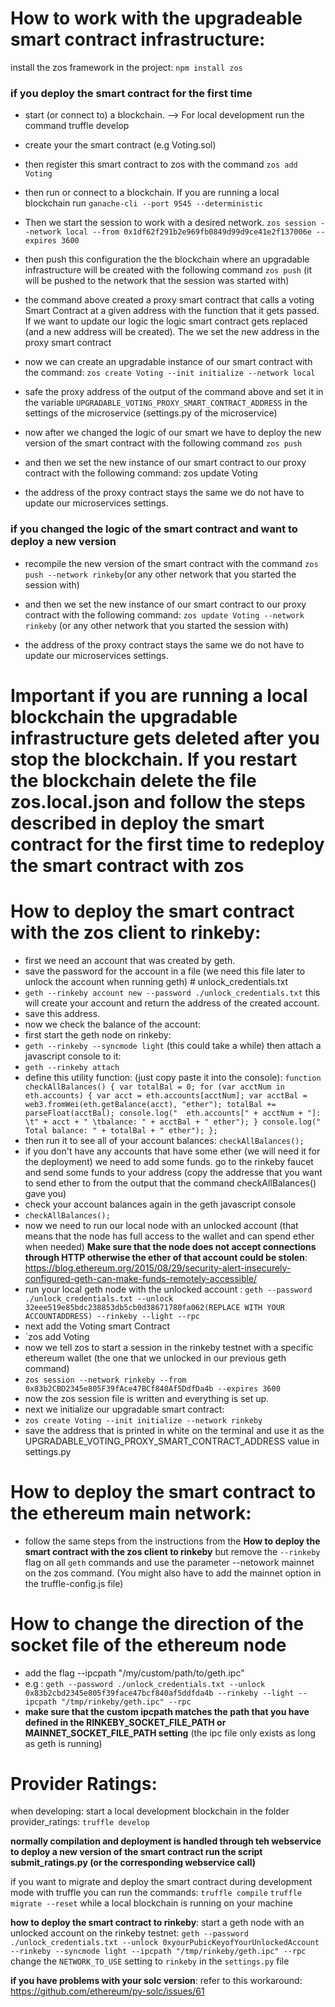 # How to work with the upgradeable smart contract infrastructure:
install the zos framework in the project: `npm install zos`
### if you deploy the smart contract for the first time
* start (or connect to) a blockchain. --> For local development run the command truffle develop
* create your the smart contract (e.g Voting.sol)
* then register this smart contract to zos with the command `zos add Voting`
* then run or connect to a blockchain. If you are running a local blockchain run `ganache-cli --port 9545 --deterministic`
* Then we start the session to work with a desired network. `zos session --network local --from 0x1df62f291b2e969fb0849d99d9ce41e2f137006e --expires 3600` 

* then push this configuration the the blockchain where an upgradable infrastructure will be created with the following command `zos push` (it will be pushed to the network that the session was started with)
* the command above created a proxy smart contract that calls a voting Smart Contract at a given address with the function that it gets passed. If we want to update our logic the logic smart contract gets replaced (and a new address will be created). The we set the new address in the proxy smart contract
* now we can create an upgradable instance of our smart contract with the command: `zos create Voting --init initialize --network local`
* safe the proxy address of the output of the command above and set it in the variable `UPGRADABLE_VOTING_PROXY_SMART_CONTRACT_ADDRESS` in the settings of the microservice (settings.py of the microservice) 
* now after we changed the logic of our smart we have to deploy the new version of the smart contract with the following command `zos push`
* and then we set the new instance of our smart contract to our proxy contract with the following command: zos update Voting
* the address of the proxy contract stays the same we do not have to update our microservices settings. 

### if you changed the logic of the smart contract and want to deploy a new version
* recompile the new version of the smart contract with the command `zos push --network rinkeby`(or any other network that you started the session with)
* and then we set the new instance of our smart contract to our proxy contract with the following command: `zos update Voting --network rinkeby` (or any other network that you started the session with)

* the address of the proxy contract stays the same we do not have to update our microservices settings. 

# Important if you are running a local blockchain the upgradable infrastructure gets deleted after you stop the blockchain. If you restart the blockchain delete the file zos.local.json and follow the steps described in deploy the smart contract for the first time to redeploy the smart contract with zos


# How to deploy the smart contract with the zos client to rinkeby:

* first we need an account that was created by geth.
* save the password for the account in a file (we need this file later to unlock the account when running geth) \# unlock_credentials.txt
*  `geth --rinkeby account new --password ./unlock_credentials.txt`
this will create your account and return the address of the created account.
* save this address.
* now we check the balance of the account:
* first start the geth node on rinkeby:
*  `geth --rinkeby --syncmode light` (this could take a while)
then attach a javascript console to it:
*  `geth --rinkeby attach`
* define this utility function: (just copy paste it into the console):
`function checkAllBalances() {
    var totalBal = 0;
    for (var acctNum in eth.accounts) {
        var acct = eth.accounts[acctNum];
        var acctBal = web3.fromWei(eth.getBalance(acct), "ether");
        totalBal += parseFloat(acctBal);
        console.log("  eth.accounts[" + acctNum + "]: \t" + acct + " \tbalance: " + acctBal + " ether");
    }
    console.log("  Total balance: " + totalBal + " ether");
};`
* then run it to see all of your account balances:
 `checkAllBalances();`
* if you don't have any accounts that have some ether (we will need it for the deployment) we need to add some funds. go to the rinkeby faucet and send some funds to your address (copy the addresse that you want to send ether to from the output that the command checkAllBalances() gave you)
* check your account balances again in the geth javascript console
* `checkAllBalances();`
* now we need to run our local node with an unlocked account (that means that the node has full access to the wallet and can spend ether when needed) **Make sure that the node does not accept connections through HTTP otherwise the ether of that account could be stolen**: https://blog.ethereum.org/2015/08/29/security-alert-insecurely-configured-geth-can-make-funds-remotely-accessible/
* run your local geth node with the unlocked account : `geth --password ./unlock_credentials.txt --unlock 32eee519e85bdc238853db5cb0d38671780fa062(REPLACE WITH YOUR ACCOUNTADDRESS) --rinkeby --light --rpc`
* next add the Voting smart Contract 
* `zos add Voting
* now we tell zos to start a session in the rinkeby testnet with a specific ethereum wallet (the one that we unlocked in our previous geth command)
* `zos session --network rinkeby --from 0x83b2CBD2345e805F39fAce47BCf840Af5DdfDa4b --expires 3600`
* now the zos session file is written and everything is set up. 
* next we initialize our upgradable smart contract: 
* `zos create Voting --init initialize --network rinkeby`
* save the address that is printed in white on the terminal and use it as the UPGRADABLE_VOTING_PROXY_SMART_CONTRACT_ADDRESS value in settings.py

# How to deploy the smart contract to the ethereum main network:
* follow the same steps from the instructions from the **How to deploy the smart contract with the zos client to rinkeby** but remove the `--rinkeby` flag on all `geth` commands and use the parameter --netowork mainnet on the zos command. (You might also have to add the mainnet option in the truffle-config.js file)


# How to change the direction of the socket file of  the ethereum node
* add the flag --ipcpath "/my/custom/path/to/geth.ipc"
* e.g : `geth --password ./unlock_credentials.txt --unlock 0x83b2cbd2345e805f39face47bcf840af5ddfda4b --rinkeby --light --ipcpath "/tmp/rinkeby/geth.ipc" --rpc`
* **make sure that the custom ipcpath matches the path that you have defined in the RINKEBY_SOCKET_FILE_PATH or MAINNET_SOCKET_FILE_PATH setting** (the ipc file only exists as long as geth is running)



# Provider Ratings:
when developing: 
start a local development blockchain in the folder provider_ratings:
`truffle develop`

**normally compilation and deployment is handled through teh webservice**
**to deploy a new version of the smart contract run the script submit_ratings.py (or the corresponding webservice call)**

if you want to migrate and deploy the smart contract during development mode with truffle you can run the commands:
`truffle compile`
`truffle migrate --reset` 
while a local blockchain is running on your machine

**how to deploy the smart contract to rinkeby**:
start a geth node with an unlocked account on the rinkeby testnet:
`geth --password ./unlock_credentials.txt --unlock 0xyourPubicKeyofYourUnlockedAccount --rinkeby --syncmode light --ipcpath "/tmp/rinkeby/geth.ipc" --rpc`
<br>
change the `NETWORK_TO_USE` setting to `rinkeby` in the `settings.py` file

**if you have problems with your solc version**:
refer to this workaround: 
https://github.com/ethereum/py-solc/issues/61
